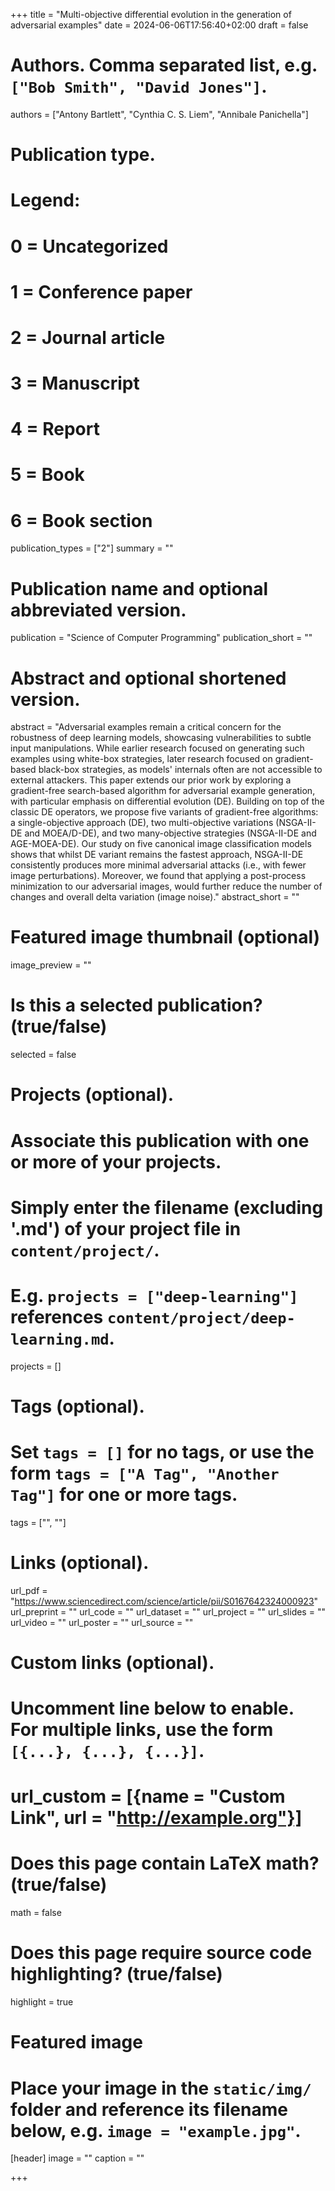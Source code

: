 +++
title = "Multi-objective differential evolution in the generation of adversarial examples"
date = 2024-06-06T17:56:40+02:00
draft = false

# Authors. Comma separated list, e.g. `["Bob Smith", "David Jones"]`.
authors = ["Antony Bartlett", "Cynthia C. S. Liem", "Annibale Panichella"]

# Publication type.
# Legend:
# 0 = Uncategorized
# 1 = Conference paper
# 2 = Journal article
# 3 = Manuscript
# 4 = Report
# 5 = Book
# 6 = Book section
publication_types = ["2"]
summary = "" 

# Publication name and optional abbreviated version.
publication = "Science of Computer Programming"
publication_short = ""

# Abstract and optional shortened version.
abstract = "Adversarial examples remain a critical concern for the robustness of deep learning models, showcasing vulnerabilities to subtle input manipulations. While earlier research focused on generating such examples using white-box strategies, later research focused on gradient-based black-box strategies, as models' internals often are not accessible to external attackers. This paper extends our prior work by exploring a gradient-free search-based algorithm for adversarial example generation, with particular emphasis on differential evolution (DE). Building on top of the classic DE operators, we propose five variants of gradient-free algorithms: a single-objective approach (DE), two multi-objective variations (NSGA-II-DE and MOEA/D-DE), and two many-objective strategies (NSGA-II-DE and AGE-MOEA-DE). Our study on five canonical image classification models shows that whilst DE variant remains the fastest approach, NSGA-II-DE consistently produces more minimal adversarial attacks (i.e., with fewer image perturbations). Moreover, we found that applying a post-process minimization to our adversarial images, would further reduce the number of changes and overall delta variation (image noise)."
abstract_short = ""

# Featured image thumbnail (optional)
image_preview = ""

# Is this a selected publication? (true/false)
selected = false

# Projects (optional).
#   Associate this publication with one or more of your projects.
#   Simply enter the filename (excluding '.md') of your project file in `content/project/`.
#   E.g. `projects = ["deep-learning"]` references `content/project/deep-learning.md`.
projects = []

# Tags (optional).
#   Set `tags = []` for no tags, or use the form `tags = ["A Tag", "Another Tag"]` for one or more tags.
tags = ["", ""]

# Links (optional).
url_pdf = "https://www.sciencedirect.com/science/article/pii/S0167642324000923"
url_preprint = ""
url_code = ""
url_dataset = ""
url_project = ""
url_slides = ""
url_video = ""
url_poster = ""
url_source = ""

# Custom links (optional).
#   Uncomment line below to enable. For multiple links, use the form `[{...}, {...}, {...}]`.
# url_custom = [{name = "Custom Link", url = "http://example.org"}]

# Does this page contain LaTeX math? (true/false)
math = false

# Does this page require source code highlighting? (true/false)
highlight = true

# Featured image
# Place your image in the `static/img/` folder and reference its filename below, e.g. `image = "example.jpg"`.
[header]
image = ""
caption = ""

+++
